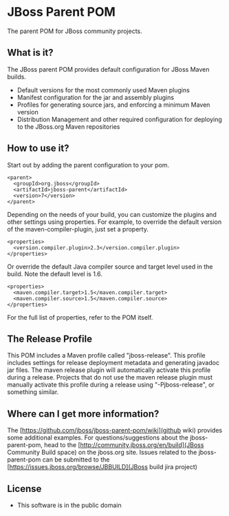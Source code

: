 JBoss Parent POM
================
The parent POM for JBoss community projects.

What is it?
-----------
The JBoss parent POM provides default configuration for JBoss Maven builds.
 
* Default versions for the most commonly used Maven plugins
* Manifest configuration for the jar and assembly plugins
* Profiles for generating source jars, and enforcing a minimum Maven version
* Distribution Management and other required configuration for deploying to the JBoss.org Maven repositories

How to use it?
--------------
Start out by adding the parent configuration to your pom.

    <parent>
      <groupId>org.jboss</groupId>
      <artifactId>jboss-parent</artifactId>
      <version>7</version>
    </parent>

Depending on the needs of your build, you can customize the plugins and other settings using properties.
For example, to override the default version of the maven-compiler-plugin, just set a property.

    <properties>
      <version.compiler.plugin>2.3</version.compiler.plugin>
    </properties>

Or override the default Java compiler source and target level used in the build.  Note the default level is 1.6.

    <properties>
      <maven.compiler.target>1.5</maven.compiler.target>
      <maven.compiler.source>1.5</maven.compiler.source>
    </properties>

For the full list of properties, refer to the POM itself.

The Release Profile
--------------------
This POM includes a Maven profile called "jboss-release".  This profile includes settings for release deployment
metadata and generating javadoc jar files.  The maven release plugin will automatically activate this profile
during a release.  Projects that do not use the maven release plugin must manually activate this profile during
a release using "-Pjboss-release", or something similar.


Where can I get more information?
---------------------------------
The [https://github.com/jboss/jboss-parent-pom/wiki](github wiki) provides some additional examples.
For questions/suggestions about the jboss-parent-pom, head to the [http://community.jboss.org/en/build](JBoss Community Build space) on the jboss.org site.
Issues related to the jboss-parent-pom can be submitted to the [https://issues.jboss.org/browse/JBBUILD](JBoss build jira project)

License
-------
* This software is in the public domain

